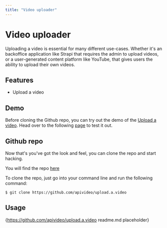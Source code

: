 ```yaml
---
title: "Video uploader"
---
```


# Video uploader

Uploading a video is essential for many different use-cases. Whether it's an backoffice application like Strapi that requires the admin to upload videos, or a user-generated content platform like YouTube, that gives users the ability to upload their own videos.

## Features

- Upload a video

## Demo

Before cloning the Github repo, you can try out the demo of the [Upload a video](https://upload.a.video/). Head over to the following [page](https://upload.a.video/) to test it out.

## Github repo

Now that's you've got the look and feel, you can clone the repo and start hacking.

You will find the repo [here](https://github.com/apivideo/upload.a.video)

To clone the repo, just go into your command line and run the following command:

```
$ git clone https://github.com/apivideo/upload.a.video
```

## Usage

{https://github.com/apivideo/upload.a.video readme.md placeholder}